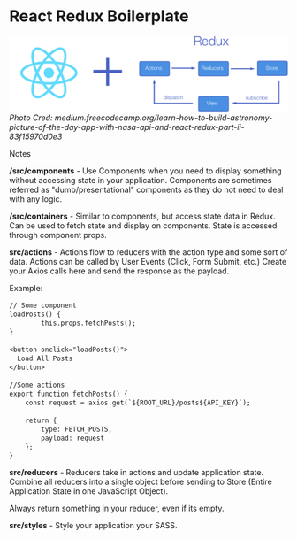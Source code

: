 # React Redux Boilerplate

![Alt Text](https://github.com/mendezwin/react-redux-boilerplate/raw/master/react_redux.PNG)
*Photo Cred: medium.freecodecamp.org/learn-how-to-build-astronomy-picture-of-the-day-app-with-nasa-api-and-react-redux-part-ii-83f15970d0e3*

Notes 

**/src/components** - Use Components when you need to display something without accessing state in your application. Components are sometimes referred as "dumb/presentational" components as they do not need to deal with any logic. 

**/src/containers** - Similar to components, but access state data in Redux. Can be used to fetch state and display on components. State is accessed through component props.

**src/actions** - Actions flow to reducers with the action type and some sort of data. Actions can be called by User Events (Click, Form Submit, etc.) Create your Axios calls here and send the response as the payload. 

Example: 
```
// Some component 
loadPosts() {
        this.props.fetchPosts();
}

<button onclick="loadPosts()">
  Load All Posts
</button>

//Some actions
export function fetchPosts() {
    const request = axios.get(`${ROOT_URL}/posts${API_KEY}`);

    return {
        type: FETCH_POSTS,
        payload: request
    };
}
```

 **src/reducers** - Reducers take in actions and update application state. Combine all reducers into a single object before sending to Store (Entire Application State in one JavaScript Object). 

 Always return something in your reducer, even if its empty. 


**src/styles** - Style your application your SASS.